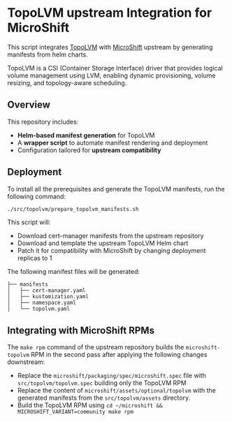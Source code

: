 # TopoLVM upstream Integration for MicroShift

This script integrates [TopoLVM](https://github.com/topolvm/topolvm) with
[MicroShift](https://github.com/openshift/microshift) upstream by generating
manifests from helm charts.

TopoLVM is a CSI (Container Storage Interface) driver that provides logical
volume management using LVM, enabling dynamic provisioning, volume resizing,
and topology-aware scheduling.

## Overview

This repository includes:
- **Helm-based manifest generation** for TopoLVM
- A **wrapper script** to automate manifest rendering and deployment
- Configuration tailored for **upstream compatibility**

## Deployment

To install all the prerequisites and generate the TopoLVM manifests,
run the following command:

```bash
./src/topolvm/prepare_topolvm_manifests.sh
```

This script will:
- Download cert-manager manifests from the upstream repository
- Download and template the upstream TopoLVM Helm chart
- Patch it for compatibility with MicroShift by changing deployment replicas to 1

The following manifest files will be generated:

```
├── manifests
│   ├── cert-manager.yaml
│   ├── kustomization.yaml
│   ├── namespace.yaml
│   └── topolvm.yaml
```

## Integrating with MicroShift RPMs

The `make rpm` command of the upstream repository builds the `microshift-topolvm`
RPM in the second pass after applying the following changes downstream:
- Replace the `microshift/packaging/spec/microshift.spec` file with
  `src/topolvm/topolvm.spec` building only the TopoLVM RPM
- Replace the content of `microshift/assets/optional/topolvm` with the generated manifests
  from the `src/topolvm/assets` directory.
- Build the TopoLVM RPM using `cd ~/microshift && MICROSHIFT_VARIANT=community make rpm`
